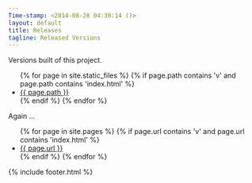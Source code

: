 ```yaml
---
Time-stamp: <2014-08-28 04:30:14 ()>
layout: default
title: Releases
tagline: Released Versions
---
```


Versions built of this project.

<ul>
{% for page in site.static_files %}
{% if page.path contains 'v' and page.path contains 'index.html' %}
<li>
  <a href="{{ page.path }}">{{ page.path }}</a>
</li>
{% endif %} <!-- page-category -->
{% endfor %} <!-- page -->
</ul>

Again ... 

<ul>
{% for page in site.pages %}
{% if page.url contains 'v' and page.url contains 'index.html' %}
<li>
  <a href="{{ page.url }}">{{ page.url }}</a>
</li>
{% endif %} <!-- page-category -->
{% endfor %} <!-- page -->
</ul>

{% include footer.html %}